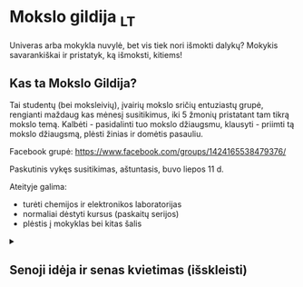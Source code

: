 # Mokslo gildija <sub>LT</sub>

Univeras arba mokykla nuvylė, bet vis tiek nori išmokti dalykų? Mokykis savarankiškai ir pristatyk, ką išmoksti, kitiems!

## Kas ta Mokslo Gildija?

Tai studentų (bei moksleivių), įvairių mokslo sričių entuziastų grupė, rengianti maždaug kas mėnesį susitikimus, iki 5 žmonių pristatant tam tikrą mokslo temą. Kalbėti - pasidalinti tuo mokslo džiaugsmu, klausyti - priimti tą mokslo džiaugsmą, plėsti žinias ir domėtis pasauliu.

Facebook grupė: https://www.facebook.com/groups/1424165538479376/

Paskutinis vykęs susitikimas, aštuntasis, buvo liepos 11 d. 

Ateityje galima:

- turėti chemijos ir elektronikos laboratorijas
- normaliai dėstyti kursus (paskaitų serijos)
- plėstis į mokyklas bei kitas šalis

<details>
<summary>

## Senoji idėja ir senas kvietimas (išskleisti)

</summary>


### Kvietimas

Labas!

Ar kadanors susimąstei, kas yra už tavo studijuojamo dalyko ribų? Ar nori išmokti kitų sričių mokslo, ar pagilinti savąją sritį, tačiau įdomumas yra vienintelis variklis, kurio nepakanka prisiversti to padaryti?

Tuomet kviečiu prisijungti prie Mokslo Gildijos! Čia susirinks įvairių sričių Vilniaus studentai, norintys išmokti daugiau, negu kad juos "spaudžia" egzaminai ir karjera. Bus vykdomi susitikimai kas 2 savaites, per kuriuos reikės pristatyti po vieną savo savarankiškai išmoktą mokslo dalyką (teoremą, reiškinį, procesą, kategorizavimą, mokslinį straipsnį ar pnš.)

Kodėl verta prisijungti?

- Susipažinsi su įvairias sritis studijuojančiais studentais, kurie visi dalinasi "passion" mokslui
- Patobulinsi savo viešojo kalbėjimo įgūdžius
- Pagilinsi žinias ne tik savo, bet ir kitose mokslo srityse

Spalio 11 d., trečiadienį, 18:00 vyks pirmasis susitikimas. Reikės bendrai pristatyti savo pagrindinę mokslo sritį (tą, apie kurią šnekantysis daugiausiai žino), bet tai tikrai nereiškia, kad ateityje pristatymus galės daryti tik iš tos srities!

Dėl daugiau informacijos prašome kreiptis į mane:

- naglis.suliokas@gmail.com
- FB: Naglis Šuliokas
- IG: @naglisaudrius

...bet kur kitur, kur mane surasit

Lauksiu žinių!

P. S. Pristatymai būtų po maždaug 15 minučių


### Daugiau apie idėją 

Tai bus dar vienas (jau trečiasis, regis) bandymas padaryti kažkokią belenkaip gerą ir naudingą mokymosi iniciatyvą, paremta savideterminacijos teorija (vidine/intrinsic motyvacija) ir savarankišku mokymusi bei informacijos apie mokslo galimybes plėtimu. Po nelabai nuvykusios MGBĮ iniciatyvos, bandysiu rinkti norinčius mokytis savarankiškai žmones, (?ne-)turinčius tam šaltinius (begalinį internetą :D), bet neturinčius materialaus tikslo / paskatinimo paskatinimo iš aplinkos. Į gildiją surinkti "meistrai" galės "dirbti savo amatą", t.y. mokytis savo field dalyką, kas savaitę pristatinėjant "grandis", t.y. mažus įgilintus mokslo gabaliukus, iš kurių vėliau galima būtų sudėti vieną didelę grandinę...

...finale pilniau suvokiant pasaulį. nu ir gal koki projekteli tada padarant :D Arba paskaitas/paskaitų serijas išoriniam pasauliui (su tiksline auditorija).

Kadangi tokių žmonių (norinčių savarankiškai mokytis be konkretaus materialaus tikslo) šiais laikais reta, į gildiją galės pretenduoti patekti bet kokie "amatininkai", tik tam turės jie pristatyti esantiems gildijos meistrams savo "šedevrą", t.y. savo main study field paskaitą (tai nereiškia, kad tik apie tą field ir galės esant gildijoje daryti pristatymus), ir gauti lengvą approve iš vyriausiųjų meistrų (I guess).

Po kiekvieno pristatymo zmones "reitina" pristatinetoją pagal klausymo įdomumą nuo 1 iki 10

</details>